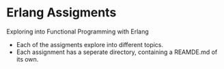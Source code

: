 # Erlang Assigments
Exploring into Functional Programming with Erlang

- Each of the assigments explore into different topics.
- Each assignment has a seperate directory, containing a REAMDE.md of its own.
